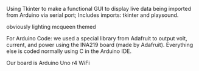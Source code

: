 Using Tkinter to make a functional GUI to display live data being imported from Arduino via serial port;
Includes imports: tkinter and playsound.


obviously lighting mcqueen themed


For Arduino Code: we used a special library from Adafruit to output volt, current, and power using the INA219 board (made by Adafruit). Everything else is coded normally using C in the Arduino IDE. 

Our board is Arduino Uno r4 WiFi
